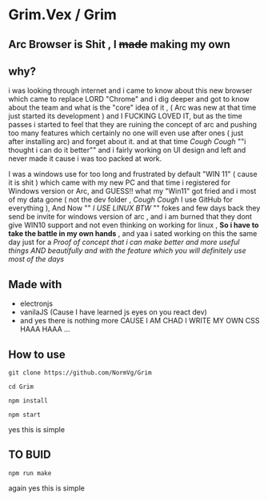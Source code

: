 # Grim.Vex / Grim 
## Arc Browser is Shit , I ~~made~~ making my own



## why?
i was looking through internet and i came to know about this new browser which came to replace LORD "Chrome" and i dig deeper and got to know about the team and what is the "core" idea of it , (  Arc was new at that time just started its development ) and I FUCKING LOVED IT, but as the time passes i started to feel that they are ruining the concept of arc and pushing too many features which certainly no one will even use after ones ( just after installing arc) and forget about it. and at that time  _Cough_ _Cough_ ""i thought i can do it better"" and i fairly working on UI design and left and never made it cause i was too packed at work.

 I was a windows use for too long and frustrated by default "WIN 11" ( cause it is shit ) which came with my new PC and that time i registered for Windows version or Arc, and GUESS!! what my "Win11"  got fried and i most of my data gone ( not the dev folder , _Cough_ _Cough_ I use GitHub for everything ),
 And Now "" *I USE LINUX BTW* "" fokes and few days back they send be invite for windows version of arc , and i am burned that they dont give WIN10 support and not even thinking on working for linux , **So i have to take the battle in my own hands** , and yaa i sated working on this the same day just for a *Proof of concept that i can make better and more useful things AND beautifully and with the feature which you will definitely use most of the days* 
 ## Made with
 

 - electronjs
 - vanilaJS (Cause I have learned js eyes on you react dev)
 - and yes there is nothing more CAUSE I AM CHAD I WRITE MY OWN CSS HAAA HAAA ...

## How to use 

    git clone https://github.com/NormVg/Grim

    cd Grim
    
    npm install
    
    npm start

yes this is simple

## TO BUID	

	npm run make 

again yes this is simple